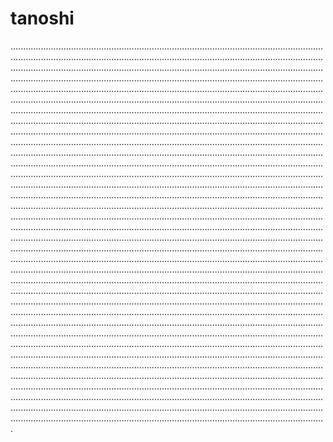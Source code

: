 # tanoshi

.................................................................................................................................................................................................................................................................................................................................................................................................................................................................................................................................................................................................................................................................................................................................................................................................................................................................................................................................................................................................................................................................................................................................................................................................................................................................................................................................................................................................................................................................................................................................................................................................................................................................................................................................................................................................................................................................................................................................................................................................................................................................................................................................................................................................................................................................................................................................................................................................................................................................................................................................................................................................................................................................................................................................................................................................................................................................................................................................................................................................................................................................................................................................................................................................................................................................................................................................................................................................................................................................................................................................................................................................................................................................................................................................................................................................................................................................................................................................................................................................................................................................................................................................................................................................................................................................................................................................................................................................................................................................................................................................................................................................................................................